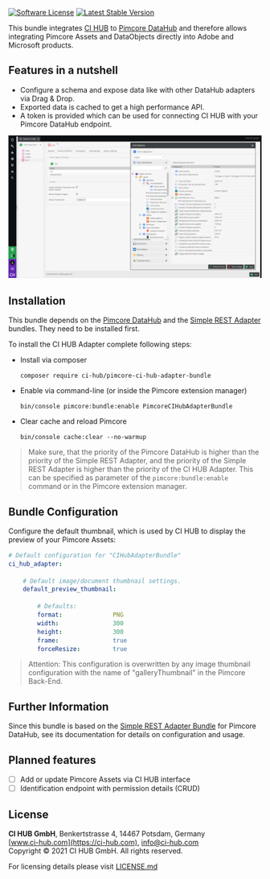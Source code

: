 
[![Software License](https://img.shields.io/badge/license-GPLv3-brightgreen.svg?style=flat-square)](LICENSE.md)
[![Latest Stable Version](https://img.shields.io/packagist/v/ci-hub-gmbh/pimcore-ci-hub-adapter-bundle.svg?style=flat-square)](https://packagist.org/packages/ci-hub/pimcore-ci-hub-adapter-bundle)

This bundle integrates [CI HUB](https://ci-hub.com/) to [Pimcore DataHub](https://github.com/pimcore/data-hub)
and therefore allows integrating Pimcore Assets and DataObjects directly into Adobe and Microsoft products.

## Features in a nutshell
* Configure a schema and expose data like with other DataHub adapters via Drag & Drop.
* Exported data is cached to get a high performance API.
* A token is provided which can be used for connecting CI HUB with your Pimcore DataHub endpoint.

![Sample Configuration](docs/images/ci_hub_config.png "Sample Configuration")

## Installation
This bundle depends on the [Pimcore DataHub](https://github.com/pimcore/data-hub) and the
[Simple REST Adapter](https://github.com/ci-hub-gmbh/SimpleRESTAdapterBundle) bundles. They need to be installed first.

To install the CI HUB Adapter complete following steps:
* Install via composer  
  ```
  composer require ci-hub/pimcore-ci-hub-adapter-bundle
  ```
* Enable via command-line (or inside the Pimcore extension manager)  
  ```
  bin/console pimcore:bundle:enable PimcoreCIHubAdapterBundle
  ```
* Clear cache and reload Pimcore
  ```
  bin/console cache:clear --no-warmup
  ```

> Make sure, that the priority of the Pimcore DataHub is higher than the priority of the Simple REST Adapter,
> and the priority of the Simple REST Adapter is higher than the priority of the CI HUB Adapter.
> This can be specified as parameter of the `pimcore:bundle:enable` command or in the Pimcore extension manager.

## Bundle Configuration
Configure the default thumbnail, which is used by CI HUB to display the preview of your Pimcore Assets:

```yaml
# Default configuration for "CIHubAdapterBundle"
ci_hub_adapter:

    # Default image/document thumbnail settings.
    default_preview_thumbnail:

        # Defaults:
        format:              PNG
        width:               300
        height:              300
        frame:               true
        forceResize:         true
```

> Attention: This configuration is overwritten by any image thumbnail configuration with the name of
> "galleryThumbnail" in the Pimcore Back-End.

## Further Information
Since this bundle is based on the [Simple REST Adapter Bundle](https://github.com/ci-hub-gmbh/SimpleRESTAdapterBundle)
for Pimcore DataHub, see its documentation for details on configuration and usage.

## Planned features
- [ ] Add or update Pimcore Assets via CI HUB interface
- [ ] Identification endpoint with permission details (CRUD)

## License
**CI HUB GmbH**, Benkertstrasse 4, 14467 Potsdam, Germany  
[www.ci-hub.com](https://ci-hub.com), info@ci-hub.com  
Copyright © 2021 CI HUB GmbH. All rights reserved.

For licensing details please visit [LICENSE.md](LICENSE.md) 
